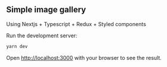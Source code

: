 ## Simple image gallery

Using Nextjs + Typescript + Redux + Styled components

Run the development server:

```bash
yarn dev
```
Open [http://localhost:3000](http://localhost:3000) with your browser to see the result.
